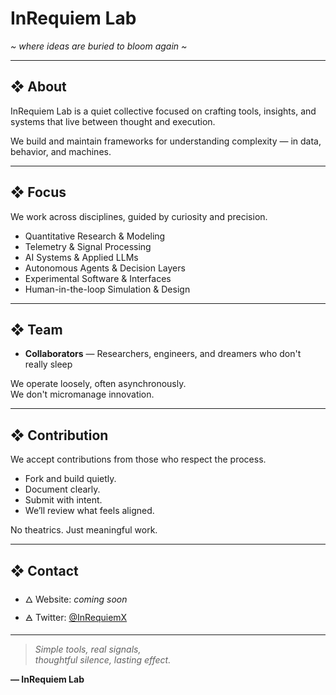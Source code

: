 # InRequiem Lab  
*~ where ideas are buried to bloom again ~*

---

## ❖ About

InRequiem Lab is a quiet collective focused on crafting tools, insights, and systems that live between thought and execution.

We build and maintain frameworks for understanding complexity — in data, behavior, and machines.  

---

## ❖ Focus

We work across disciplines, guided by curiosity and precision.

- Quantitative Research & Modeling  
- Telemetry & Signal Processing  
- AI Systems & Applied LLMs  
- Autonomous Agents & Decision Layers  
- Experimental Software & Interfaces  
- Human-in-the-loop Simulation & Design

---

## ❖ Team

- **Collaborators** — Researchers, engineers, and dreamers who don't really sleep

We operate loosely, often asynchronously.  
We don't micromanage innovation.

---

## ❖ Contribution

We accept contributions from those who respect the process.

- Fork and build quietly.  
- Document clearly.  
- Submit with intent.  
- We’ll review what feels aligned.

No theatrics. Just meaningful work.

---

## ❖ Contact

- 🜂 Website: _coming soon_  
- 🜁 Twitter: [@InRequiemX](https://twitter.com/InRequiemx)  

---

> *Simple tools, real signals,  
> thoughtful silence, lasting effect.*  

**— InRequiem Lab**
